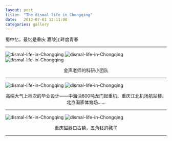 ```yaml
---
layout: post
title:  "The dismal life in Chongqing"
date:   2012-07-01 12:11:00
categories: gallery
---
```


<span class="post__tag--blue">蜀中忆，最忆是重庆</span>
<span class="post__tag">嘉陵江畔度青春</span>

------


![dismal-life-in-Chongqing]({{site.imgurl}}/chongqing/DSCF0745-1_zpslaebzi8z.jpg)
![dismal-life-in-Chongqing]({{site.imgurl}}/chongqing/DSCF1143_zps9d6ajxbq.jpg)
![dismal-life-in-Chongqing]({{site.imgurl}}/chongqing/DSCF0988_zpsjcrdoeno.jpg)

<p align="center">金声老师的科研小团队</p>

------

<!---![dismal-life-in-Chongqing]({{site.imgurl}}/chongqing/DSCF4492_zpssf5ugisv.jpg)-->
![dismal-life-in-Chongqing]({{site.imgurl}}/chongqing/DSCF1451_zpsdlpme5vr.jpg)
![dismal-life-in-Chongqing]({{site.imgurl}}/chongqing/5_zpsnj8yrhfc.jpg)

<p align="center">高端大气上档次的毕业设计——中海油800吨龙门起重机、重庆江北机场航站楼、北京国家体育场……</p>

------



![dismal-life-in-Chongqing]({{site.imgurl}}/chongqing/DSCF0557_zpscv571ztk.jpg)
![dismal-life-in-Chongqing]({{site.imgurl}}/chongqing/DSCF0564_zpsqdlnhye9.jpg)

<p align="center">重庆磁器口古镇，五角钱的毽子</p>

------

